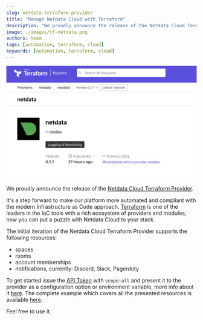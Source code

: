 ```yaml
---
slug: netdata-terraform-provider
title: "Manage Netdata Cloud with Terraform"
description: "We proudly announce the release of the Netdata Cloud Terraform Provider"
image: ./images/tf-netdata.png
authors: team
tags: [automation, terraform, cloud]
keywords: [automation, terraform, cloud]
---
```


![tf-netdata](./images/tf-netdata.png)

We proudly announce the release of the [Netdata Cloud Terraform Provider](https://registry.terraform.io/providers/netdata/netdata/latest). 
<!--truncate-->


It's a step forward to make our platform more automated and compliant with the modern Infrastructure as Code approach. [Terraform](https://www.terraform.io/) is one of the leaders in the IaC tools with a rich ecosystem of providers and modules, now you can put a puzzle with Netdata Cloud to your stack. 

The initial iteration of the Netdata Cloud Terraform Provider supports the following resources:

* spaces
* rooms
* account memberships
* notifications, currently: Discord, Slack, Pagerduty

To get started issue the [API Token](https://learn.netdata.cloud/docs/netdata-cloud/api-tokens) with `scope:all` and present it to the provider as a configuration option or environment variable, more info about it [here](https://registry.terraform.io/providers/netdata/netdata/latest/docs).
The complete example which covers all the presented resources is available [here](https://github.com/netdata/terraform-provider-netdata/blob/master/examples/complete/main.tf).

Feel free to use it.
